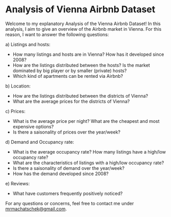 # Analysis of Vienna Airbnb Dataset
Welcome to my explanatory Analysis of the Vienna Airbnb Dataset!
In this analysis, I aim to give an overview of the Airbnb market in Vienna. For this reason, I want to answer the following questions: 

a) Listings and hosts:
* How many listings and hosts are in Vienna? How has it developed since 2008? 
* How are the listings distributed between the hosts? Is the market dominated by big player or by smaller (private) hosts?
* Which kind of apartments can be rented via Airbnb?

b) Location:
* How are the listings distributed between the districts of Vienna?
* What are the average prices for the districts of Vienna? 

c) Prices:
* What is the average price per night? What are the cheapest and most expensive options? 
* Is there a saisonality of prices over the year/week?

d) Demand and Occupancy rate:
* What is the average occupancy rate? How many listings have a high/low occupancy rate? 
* What are the characteristics of listings with a high/low occupancy rate? 
* Is there a saisonality of demand over the year/week?
* How has the demand developed since 2008?

e) Reviews: 
* What have customers frequently positively noticed?

For any questions or concerns, feel free to contact me under mrmachatschek@gmail.com.
